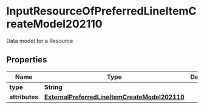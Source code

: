 

# InputResourceOfPreferredLineItemCreateModel202110

Data model for a Resource

## Properties

Name | Type | Description | Notes
------------ | ------------- | ------------- | -------------
**type** | **String** |  |  [optional]
**attributes** | [**ExternalPreferredLineItemCreateModel202110**](ExternalPreferredLineItemCreateModel202110.md) |  |  [optional]




